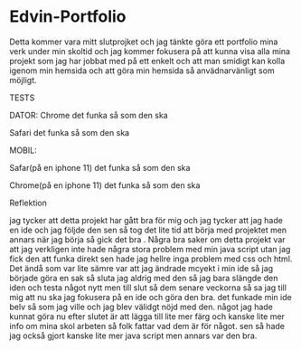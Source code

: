 # Edvin-Portfolio
Detta kommer vara mitt slutprojket och jag tänkte göra ett portfolio mina verk under min skoltid och jag kommer fokusera på att kunna visa alla mina projekt som jag har jobbat med på ett enkelt och att man smidigt kan kolla igenom min hemsida och att göra min hemsida så anvädnarvänligt som möjligt.






TESTS

DATOR:
Chrome det funka så som den ska


Safari det funka så som den ska



MOBIL:

Safar(på en iphone 11) det funka så som den ska


Chrome(på en iphone 11) det funka så som den ska



Reflektion

jag tycker att detta projekt har gått bra för mig och jag tycker att jag hade en ide och jag följde den
sen så tog det lite tid att börja med projektet men annars när jag börja så gick det bra . Några bra saker om detta projekt
var att jag verkligen inte hade några stora problem med min java script utan jag fick den att funka direkt sen hade jag hellre inga problem med css och html.
Det ändå som var lite sämre var att jag ändrade mcyekt i min ide så jag började göra en sak så sluta jag aldrig med den så jag bara slängde den iden och testa något nytt
men till slut så dem senare veckorna så sa jag till mig att nu ska jag fokusera på en ide och göra den bra. det funkade min ide belv så som jag ville och jag blev välidgt nöjd med den.
något jag hade kunnat göra nu efter slutet är att lägga till lite mer färg och kanske lite mer info om mina skol arbeten så folk fattar vad dem är för något. sen så hade jag också gjort kanske lite mer java script men annars var den bra.